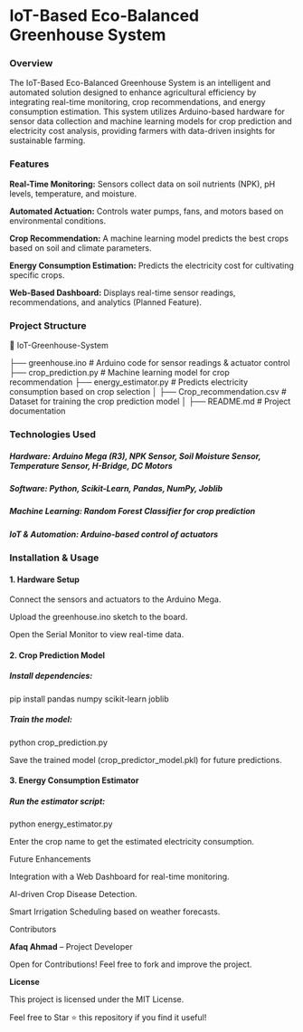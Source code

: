 # IoT-Based Eco-Balanced Greenhouse System

### Overview

The IoT-Based Eco-Balanced Greenhouse System is an intelligent and automated solution designed to enhance agricultural efficiency by integrating real-time monitoring, crop recommendations, and energy consumption estimation. This system utilizes Arduino-based hardware for sensor data collection and machine learning models for crop prediction and electricity cost analysis, providing farmers with data-driven insights for sustainable farming.

### Features

**Real-Time Monitoring:** Sensors collect data on soil nutrients (NPK), pH levels, temperature, and moisture.

**Automated Actuation:** Controls water pumps, fans, and motors based on environmental conditions.

**Crop Recommendation:** A machine learning model predicts the best crops based on soil and climate parameters.

**Energy Consumption Estimation:** Predicts the electricity cost for cultivating specific crops.

**Web-Based Dashboard:** Displays real-time sensor readings, recommendations, and analytics (Planned Feature).

### Project Structure

📂 IoT-Greenhouse-System

├── greenhouse.ino            # Arduino code for sensor readings & actuator control
├── crop_prediction.py         # Machine learning model for crop recommendation
├── energy_estimator.py        # Predicts electricity consumption based on crop selection
│   ├── Crop_recommendation.csv    # Dataset for training the crop prediction model
│   ├── README.md                  # Project documentation

### Technologies Used

##### Hardware: Arduino Mega (R3), NPK Sensor, Soil Moisture Sensor, Temperature Sensor, H-Bridge, DC Motors

##### Software: Python, Scikit-Learn, Pandas, NumPy, Joblib

##### Machine Learning: Random Forest Classifier for crop prediction

##### IoT & Automation: Arduino-based control of actuators

### Installation & Usage

#### 1. Hardware Setup

Connect the sensors and actuators to the Arduino Mega.

Upload the greenhouse.ino sketch to the board.

Open the Serial Monitor to view real-time data.

#### 2. Crop Prediction Model

##### Install dependencies:

pip install pandas numpy scikit-learn joblib

##### Train the model:

python crop_prediction.py

Save the trained model (crop_predictor_model.pkl) for future predictions.

#### 3. Energy Consumption Estimator

##### Run the estimator script:

python energy_estimator.py

Enter the crop name to get the estimated electricity consumption.

Future Enhancements

Integration with a Web Dashboard for real-time monitoring.

AI-driven Crop Disease Detection.

Smart Irrigation Scheduling based on weather forecasts.

Contributors

**Afaq Ahmad** – Project Developer

Open for Contributions! Feel free to fork and improve the project.

**License**

This project is licensed under the MIT License.

Feel free to Star ⭐ this repository if you find it useful!


